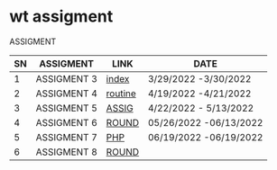 # wt assigment

   ASSIGMENT 
    
| SN | ASSIGMENT | LINK |DATE |
|----|-----------|------|-----|
| 1  | ASSIGMENT 3| [index](./Assigment%203/Readme.md) |   3/29/2022 -3/30/2022  |
| 2  | ASSIGMENT 4| [routine](./Assigment%204/Readme.md)| 4/19/2022 -4/21/2022 |
| 3  | ASSIGMENT 5| [ASSIG](./Assigment%205/Untitled-1.html)| 4/22/2022 - 5/13/2022 |
| 4  | ASSIGMENT 6| [ROUND](./Assigment%206/round.html)| 05/26/2022 -06/13/2022  |
| 5  | ASSIGMENT 7| [PHP](./Assigment%207/Readme.md)| 06/19/2022 -06/19/2022  |
| 6  | ASSIGMENT 8| [ROUND](./Assigment%208/Readme.md)||06/21/2022 - 06/22/2022 | 